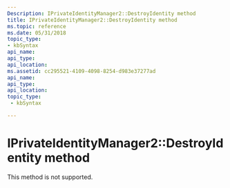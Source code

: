```yaml
---
Description: IPrivateIdentityManager2::DestroyIdentity method
title: IPrivateIdentityManager2::DestroyIdentity method
ms.topic: reference
ms.date: 05/31/2018
topic_type: 
- kbSyntax
api_name: 
api_type: 
api_location: 
ms.assetid: cc295521-4109-4098-8254-d983e37277ad
api_name: 
api_type: 
api_location: 
topic_type: 
 - kbSyntax

---
```


# IPrivateIdentityManager2::DestroyIdentity method

This method is not supported.

 

 



